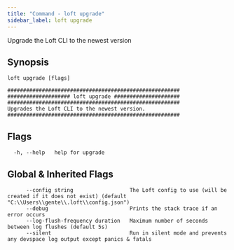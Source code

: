 ```yaml
---
title: "Command - loft upgrade"
sidebar_label: loft upgrade
---
```



Upgrade the Loft CLI to the newest version

## Synopsis


```
loft upgrade [flags]
```

```
#######################################################
#################### loft upgrade #####################
#######################################################
Upgrades the Loft CLI to the newest version.
#######################################################
```


## Flags

```
  -h, --help   help for upgrade
```


## Global & Inherited Flags

```
      --config string                  The Loft config to use (will be created if it does not exist) (default "C:\\Users\\gente\\.loft\\config.json")
      --debug                          Prints the stack trace if an error occurs
      --log-flush-frequency duration   Maximum number of seconds between log flushes (default 5s)
      --silent                         Run in silent mode and prevents any devspace log output except panics & fatals
```

